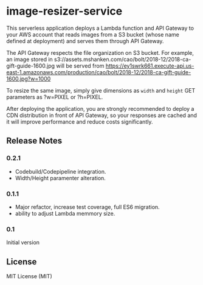 # image-resizer-service

This serverless application deploys a Lambda function and API Gateway to your AWS account that reads images from a S3 bucket (whose name defined at deployment) and serves them through API Gateway.

The API Gateway respects the file organization on S3 bucket. For example, an image stored in s3://assets.mshanken.com/cao/bolt/2018-12/2018-ca-gift-guide-1600.jpg will be served from https://ey1swrk661.execute-api.us-east-1.amazonaws.com/production/cao/bolt/2018-12/2018-ca-gift-guide-1600.jpg?w=1000

To resize the same image, simply give dimensions as `width` and `height` GET parameters as ?w=PIXEL or ?h=PIXEL.

After deploying the application, you are strongly recommended to deploy a CDN distribution in front of API Gateway, so your responses are cached and it will improve performance and reduce costs significantly.

## Release Notes

### 0.2.1

- Codebuild/Codepipeline integration. 
- Width/Height paramenter alteration.

### 0.1.1

- Major refactor, increase test coverage, full ES6 migration.
- ability to adjust Lambda memmory size.

### 0.1

Initial version

## License

MIT License (MIT)

